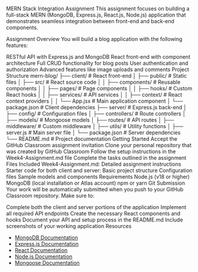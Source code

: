 MERN Stack Integration Assignment
This assignment focuses on building a full-stack MERN (MongoDB, Express.js, React.js, Node.js) application that demonstrates seamless integration between front-end and back-end components.

Assignment Overview
You will build a blog application with the following features:

RESTful API with Express.js and MongoDB
React front-end with component architecture
Full CRUD functionality for blog posts
User authentication and authorization
Advanced features like image uploads and comments
Project Structure
mern-blog/
├── client/                 # React front-end
│   ├── public/             # Static files
│   ├── src/                # React source code
│   │   ├── components/     # Reusable components
│   │   ├── pages/          # Page components
│   │   ├── hooks/          # Custom React hooks
│   │   ├── services/       # API services
│   │   ├── context/        # React context providers
│   │   └── App.jsx         # Main application component
│   └── package.json        # Client dependencies
├── server/                 # Express.js back-end
│   ├── config/             # Configuration files
│   ├── controllers/        # Route controllers
│   ├── models/             # Mongoose models
│   ├── routes/             # API routes
│   ├── middleware/         # Custom middleware
│   ├── utils/              # Utility functions
│   ├── server.js           # Main server file
│   └── package.json        # Server dependencies
└── README.md               # Project documentation
Getting Started
Accept the GitHub Classroom assignment invitation
Clone your personal repository that was created by GitHub Classroom
Follow the setup instructions in the Week4-Assignment.md file
Complete the tasks outlined in the assignment
Files Included
Week4-Assignment.md: Detailed assignment instructions
Starter code for both client and server:
Basic project structure
Configuration files
Sample models and components
Requirements
Node.js (v18 or higher)
MongoDB (local installation or Atlas account)
npm or yarn
Git
Submission
Your work will be automatically submitted when you push to your GitHub Classroom repository. Make sure to:

Complete both the client and server portions of the application
Implement all required API endpoints
Create the necessary React components and hooks
Document your API and setup process in the README.md
Include screenshots of your working application
Resources
- [MongoDB Documentation](https://docs.mongodb.com/)
- [Express.js Documentation](https://expressjs.com/)
- [React Documentation](https://react.dev/)
- [Node.js Documentation](https://nodejs.org/en/docs/)
- [Mongoose Documentation](https://mongoosejs.com/docs/) 
